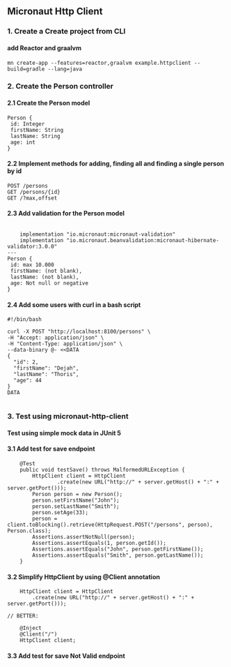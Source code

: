 ## Micronaut Http Client

### 1. Create a Create project from CLI
#### add Reactor and graalvm
```
mn create-app --features=reactor,graalvm example.httpclient --build=gradle --lang=java   
```

### 2. Create the Person controller
#### 2.1 Create the Person model
```
Person {
 id: Integer
 firstName: String
 lastName: String
 age: int
}
```
#### 2.2 Implement methods for adding, finding all and finding a single person by id
````
POST /persons
GET /persons/{id}
GET /?max,offset
````
#### 2.3 Add validation for the Person model
```

    implementation "io.micronaut:micronaut-validation"
    implementation "io.micronaut.beanvalidation:micronaut-hibernate-validator:3.0.0"
---
Person {
 id: max 10.000
 firstName: (not blank),
 lastName: (not blank),
 age: Not null or negative
}
```
#### 2.4 Add some users with curl in a bash script
```
#!/bin/bash

curl -X POST "http://localhost:8100/persons" \
-H "Accept: application/json" \
-H "Content-Type: application/json" \
--data-binary @- <<DATA
{
  "id": 2,
  "firstName": "Dejah",
  "lastName": "Thoris",
  "age": 44
}
DATA


```
### 3. Test using micronaut-http-client
#### Test using simple mock data in JUnit 5
#### 3.1 Add test for save endpoint
```
    @Test
    public void testSave() throws MalformedURLException {
        HttpClient client = HttpClient
                .create(new URL("http://" + server.getHost() + ":" + server.getPort()));
        Person person = new Person();
        person.setFirstName("John");
        person.setLastName("Smith");
        person.setAge(33);
        person = client.toBlocking().retrieve(HttpRequest.POST("/persons", person), Person.class);
        Assertions.assertNotNull(person);
        Assertions.assertEquals(1, person.getId());
        Assertions.assertEquals("John", person.getFirstName());
        Assertions.assertEquals("Smith", person.getLastName());
    }
```
#### 3.2 Simplify HttpClient by using @Client annotation
```
    HttpClient client = HttpClient
        .create(new URL("http://" + server.getHost() + ":" + server.getPort()));
        
// BETTER:

    @Inject
    @Client("/")
    HttpClient client;                
```
#### 3.3 Add test for save Not Valid endpoint
```


```